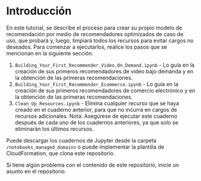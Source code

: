 # Introducción

En este tutorial, se describe el proceso para crear su propio modelo de recomendación por medio de recomendadores optimizados de caso de uso, que probará y, luego, limpiará todos los recursos para evitar cargos no deseados. Para comenzar a ejecutarlos, realice los pasos que se mencionan en la siguiente sección.

1. `Building_Your_First_Recommender_Video_On_Demand.ipynb`  - Lo guía en la creación de sus primeros recomendadores de video bajo demanda y en la obtención de las primeras recomendaciones.
1. `Building_Your_First_Recommender_Ecommerce.ipynb`  - Lo guía en la creación de sus primeros recomendadores de comercio electrónico y en la obtención de las primeras recomendaciones.
2. `Clean_Up_Resources.ipynb` - Elimina cualquier recurso que se haya creado en el cuaderno anterior, para que no incurra en cargos de recursos adicionales. Nota: Asegúrese de ejecutar este cuaderno después de cada uno de los cuadernos anteriores, ya que solo se eliminarán los últimos recursos.

Puede descargar los cuadernos de Jupyter desde la carpeta `/notebooks_managed_domains` o puede implementar la plantilla de CloudFormation, que clona este repositorio.

Si tiene algún problema con el contenido de este repositorio, inicie un asunto en el repositorio.